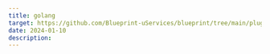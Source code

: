 ```yaml
---
title: golang
target: https://github.com/Blueprint-uServices/blueprint/tree/main/plugins/golang
date: 2024-01-10
description: 
---
```

